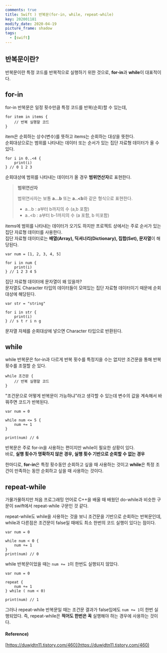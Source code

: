 ```yaml
---
comments: true
title: Swift ) 반복문(for-in, while, repeat-while)
key: 202001181
modify_date: 2020-04-19
picture_frame: shadow
tags:
  - [swift]
---
```

 
## 반복문이란?
 
반복문이란 특정 코드를 반복적으로 실행하기 위한 것으로, **for-in**과 **while**이 대표적이다.
 
## for-in
 
for-in 반복문은 일정 횟수만큼 특정 코드를 반복(순회)할 수 있는데,
```
for item in items {
    // 반복 실행할 코드
}
```
item은 순회하는 상수(변수)를 뜻하고 items는 순회하는 대상을 뜻한다.   
순회대상으로는 범위를 나타내는 데이터 또는 순서가 있는 집단 자료형 데이터가 올 수 있다.
```
for i in 0..<4 {
    print(i)
} // 0 1 2 3
```
순회대상에 범위를 나타내는 데이터가 올 경우 **범위연산자**로 표현한다.
 
> **범위연산자**
> 
> 범위연사자는 보통 **a...b** 또는 **a..<b**와 같은 형식으로 표현한다.   
> - a...b : a부터 b까지의 수 (a,b 포함)   
> - a..<b : a부터 b-1까지의 수 (a 포함, b 미포함)
 
 
items에 범위를 나타내는 데이터가 오기도 하지만 프로젝트 상에서는 주로 순서가 있는 집단 자료형 데이터를 사용한다.   
집단 자료형 데이터로는 **배열(Array), 딕셔너리(Dictionary), 집합(Set), 문자열**이 해당된다.
```
var num = [1, 2, 3, 4, 5]
 
for i in num {
    print(i)
} // 1 2 3 4 5
```
집단 자료형 데이터에 문자열이 왜 있을까?   
문자열도 Character 타입의 데이터들이 모여있는 집단 자료형 데이터이기 때문에 순회대상에 해당된다.
```
var str = "string"
 
for i in str {
    print(i)
} // s t r i n g
```
문자열 자체를 순회대상에 넣으면 Character 타입으로 반환된다.
 
## while
 
while 반복문은 for-in과 다르게 반복 횟수를 특정지을 수는 없지만 조건문을 통해 반복 횟수를 조절할 순 있다.
```
while 조건문 {
    // 반복 실행할 코드
}
```
"조건문으로 어떻게 반복문이 가능하냐"라고 생각할 수 있는데 변수의 값을 계속해서 바꿔주면 코드가 반복된다.
```
var num = 0
 
while num <= 5 {
    num += 1
}
 
print(num) // 6
```
반복문은 주로 for-in을 사용하는 편이지만 while이 필요한 상황이 있다.   
바로, **실행 횟수가 명확하지 않은 경우, 실행 횟수 기반으로 순회할 수 없는 경우**   
 
한마디로, **for-in**은 특정 횟수동안 순회하고 싶을 때 사용하는 것이고 **while**은 특정 조건이 만족하는 동안 순회하고 싶을 때 사용하는 것이다.
 
## repeat-while
 
가물가물하지만 처음 프로그래밍 언어로 C++을 배울 때 배웠던 do-while과 비슷한 구문이 swift에서 repeat-while 구문인 것 같다.   
 
repeat-while도 while을 사용하는 것을 보니 조건문을 기반으로 순회하는 반복문인데, while과 다른점은 조건문이 false일 때에도 최소 한번의 코드 실행이 있다는 점이다.
```
var num = 0
 
while num < 0 {
    num += 1
}
print(num) // 0
```
while 반복문이었을 때는 `num += 1`이 한번도 실행되지 않았다.
```
var num = 0

repeat {
    num += 1
} while ( num < 0)

print(num) // 1
```
그러나 repeat-while 반복문일 때는 조건문 결과가 false임에도 `num += 1`이 한번 실행되었다.
즉, repeat-while은 **적어도 한번은 꼭** 실행해야 하는 경우에 사용하는 것이다.
 
#### Reference)
 
[https://duwjdtn11.tistory.com/460](https://duwjdtn11.tistory.com/460)
